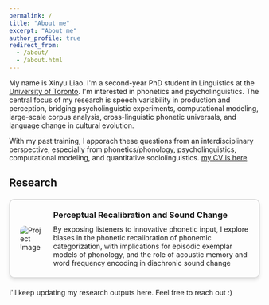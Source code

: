 ```yaml
---
permalink: /
title: "About me"
excerpt: "About me"
author_profile: true
redirect_from: 
  - /about/
  - /about.html
---
```


My name is Xinyu Liao. I'm a second-year PhD student in Linguistics at the [University of Toronto](https://www.linguistics.utoronto.ca). I'm interested in phonetics and psycholinguistics. The central focus of my research is speech variability in production and perception, bridging psycholinguistic experiments, computational modeling, large-scale corpus analysis, cross-linguistic phonetic universals, and language change in cultural evolution. 

With my past training, I apporach these questions from an interdisciplinary perspective, especially from phonetics/phonology, psycholinguistics, computational modeling, and quantitative sociolinguistics. [my CV is here](https://drive.google.com/file/d/12aaw49L0elH0zkgfYcXzyergN4CTZQx1/view?usp=sharing)


<h2 id="active">
Research
</h2>

<style>
.project-box {
    border: 2px solid #ddd;
    border-radius: 10px;
    padding: 20px;
    margin: 20px 0;
    display: flex;
    align-items: center;
    box-shadow: 0px 4px 6px rgba(0, 0, 0, 0.1);
}

.project-box img {
    max-width: 300px; /* Adjust as needed */
    max-height: 300px; /* Adjust as needed */
    border-radius: 10px;
    margin-right: 20px;
}

.project-box .content {
    flex-grow: 1;
}

.project-box h3 {
    margin: 0 0 10px 0;
}

.project-box p {
    margin: 0;
}
</style>


<div class="project-box">
    <img src="https://Xinyu-Liao.github.io/images/perceptual learning.png" alt="Project Image">
    <div class="content">
        <h3> Perceptual Recalibration and Sound Change </h3>
        <p> By exposing listeners to innovative phonetic input, I explore biases in the phonetic recalibration of phonemic categorization, with implications for episodic exemplar models of phonology, and the role of acoustic memory and word frequency encoding in diachronic sound change </p>
    </div>
</div>

I'll keep updating my research outputs here. Feel free to reach out :)  
